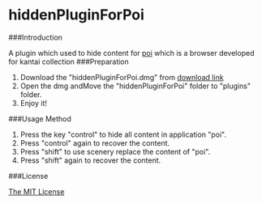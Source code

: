 # hiddenPluginForPoi
###Introduction

A plugin which used to hide content for [poi](https://github.com/poooi/poi) which is a browser developed for kantai collection
###Preparation

1.	Download the "hiddenPluginForPoi.dmg" from [download link](https://github.com/corfishy/hiddenPluginForPoi/releases/download/v0.7.3/hiddenPlugin.dmg)
2.	Open the dmg andMove the "hiddenPluginForPoi" folder to "plugins" folder.
3.	Enjoy it!

###Usage Method

1.	Press the key "control" to hide all content in application "poi".
2.	Press "control" again to recover the content.
3.	Press "shift" to use scenery replace the content of "poi".
4.	Press "shift" again to recover the content.

###License

[The MIT License](https://github.com/corfishy/hiddenPluginForPoi/blob/master/LICENSE.md)